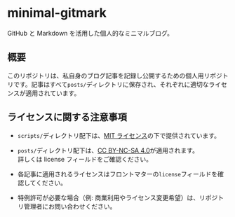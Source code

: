 # minimal-gitmark

GitHub と Markdown を活用した個人的なミニマルブログ。

## 概要

このリポジトリは、私自身のブログ記事を記録し公開するための個人用リポジトリです。記事はすべて`posts/`ディレクトリに保存され、それぞれに適切なライセンスが適用されています。

## ライセンスに関する注意事項

- `scripts/`ディレクトリ配下は、[MIT ライセンス](./LICENSE)の下で提供されています。

- `posts/`ディレクトリ配下は、[CC BY-NC-SA 4.0](https://creativecommons.org/licenses/by-nc-sa/4.0/deed.ja)が適用されます。\
  詳しくは license フィールドをご確認ください。

- 各記事に適用されるライセンスはフロントマターの`license`フィールドを確認してください。

- 特例許可が必要な場合（例: 商業利用やライセンス変更希望）は、リポジトリ管理者にお問い合わせください。
